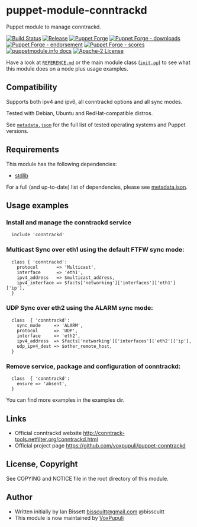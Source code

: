 # puppet-module-conntrackd

Puppet module to manage conntrackd.

[![Build Status](https://github.com/voxpupuli/puppet-conntrackd/workflows/CI/badge.svg)](https://github.com/voxpupuli/puppet-conntrackd/actions?query=workflow%3ACI)
[![Release](https://github.com/voxpupuli/puppet-conntrackd/actions/workflows/release.yml/badge.svg)](https://github.com/voxpupuli/puppet-conntrackd/actions/workflows/release.yml)
[![Puppet Forge](https://img.shields.io/puppetforge/v/puppet/conntrackd.svg)](https://forge.puppetlabs.com/puppet/conntrackd)
[![Puppet Forge - downloads](https://img.shields.io/puppetforge/dt/puppet/conntrackd.svg)](https://forge.puppetlabs.com/puppet/conntrackd)
[![Puppet Forge - endorsement](https://img.shields.io/puppetforge/e/puppet/conntrackd.svg)](https://forge.puppetlabs.com/puppet/conntrackd)
[![Puppet Forge - scores](https://img.shields.io/puppetforge/f/puppet/conntrackd.svg)](https://forge.puppetlabs.com/puppet/conntrackd)
[![puppetmodule.info docs](http://www.puppetmodule.info/images/badge.png)](http://www.puppetmodule.info/m/puppet-conntrackd)
[![Apache-2 License](https://img.shields.io/github/license/voxpupuli/puppet-conntrackd.svg)](LICENSE)

Have a look at [`REFERENCE.md`](REFERENCE.md) or the main module class
([`init.pp`](manifests/init.pp)) to see what this module does on a node plus
usage examples.

## Compatibility

Supports both ipv4 and ipv6, all conntrackd options and all sync modes.

Tested with Debian, Ubuntu and RedHat-compatible distros.

See [`metadata.json`](metadata.json) for the full list of tested operating
systems and Puppet versions.

## Requirements

This module has the following dependencies:

* [stdlib](https://forge.puppet.com/puppetlabs/stdlib)

For a full (and up-to-date) list of dependencies, please see
[metadata.json](metadata.json).

## Usage examples

### Install and manage the conntrackd service

```
  include 'conntrackd'
```

### Multicast Sync over eth1 using the default FTFW sync mode:

```
  class { 'conntrackd':
    protocol       => 'Multicast',
    interface      => 'eth1',
    ipv4_address   => $multicast_address,
    ipv4_interface => $facts['networking']['interfaces']['eth1']['ip'],
  }
```

### UDP Sync over eth2 using the ALARM sync mode:

```
  class  { 'conntrackd':
    sync_mode     => 'ALARM',
    protocol      => 'UDP',
    interface     => 'eth2',
    ipv4_address  => $facts['networking']['interfaces']['eth2']['ip'],
    udp_ipv4_dest => $other_remote_host,
  }
```

### Remove service, package and configuration of conntrackd:

```
  class  { 'conntrackd':
    ensure => 'absent',
  }
```

You can find more examples in the examples dir.

## Links

* Official conntrackd website <http://conntrack-tools.netfilter.org/conntrackd.html>
* Official project page <https://github.com/voxpupuli/puppet-conntrackd>

## License, Copyright

See COPYING and NOTICE file in the root directory of this module.

## Author

* Written initially by Ian Bissett <bisscuitt@gmail.com> @bisscuitt
* This module is now maintained by [VoxPupuli](https://voxpupuli.org)
